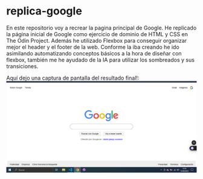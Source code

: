 # replica-google
En este repositorio voy a recrear la pagina principal de Google.
He replicado la página inicial de Google como ejercicio de dominio de HTML y CSS en The Odin Project. Además he utilizado Flexbox para conseguir organizar mejor el header y el footer de la web.
Conforme la iba creando he ido asimilando automatizando conceptos básicos a la hora de diseñar con flexbox, también me he ayudado de la IA para utilizar los sombreados y sus transiciones.

Aquí dejo una captura de pantalla del resultado final!:
![alt text](image.png)